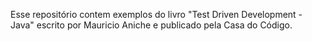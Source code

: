 Esse repositório contem exemplos do livro "Test Driven Development - Java" escrito por Mauricio Aniche e publicado pela Casa do Código.